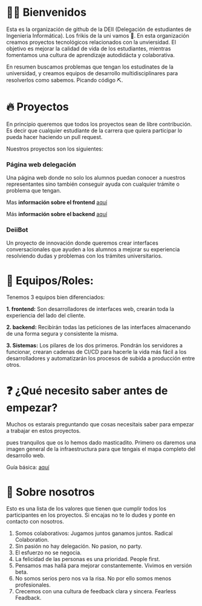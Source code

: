 # 🙋‍♀️ Bienvenidos

Esta es la organización de github de la DEII (Delegación de estudiantes de Ingenieria Informática). Los frikis de la uni vamos 🥸.
En esta organización creamos proyectos tecnológicos relacionados con la unviersidad. El objetivo es mejorar la calidad de vida de los estudiantes, mientras fomentamos una cultura de aprendizaje autodidácta y colaborativa.

En resumen buscamos problemas que tengan los estudinates de la universidad, y creamos equipos de desarrollo multidisciplinares para 
resolverlos como sabemos. Picando código ⛏.


# 🔥 Proyectos 

En principio queremos que todos los proyectos sean de libre contribución. Es decir que cualquier estudiante de la carrera que quiera participar
lo pueda hacer haciendo un pull request.

Nuestros proyectos son los siguientes:

### Página web delegación

Una página web donde no solo los alumnos puedan conocer a nuestros representantes sino también conseguir ayuda con cualquier trámite o problema que tengan.

Mas **información sobre el frontend** [aquí](https://github.com/deii-ulpgc-tecnologia/pagina-web-frontend)

Más **información sobre el backend** [aquí](https://github.com/deii-ulpgc-tecnologia/pagina-web-backend)


### DeiiBot

Un proyecto de innovación donde queremos crear interfaces conversacionales que ayuden a los alumnos a mejorar su experiencia resolviendo dudas y problemas con los trámites universitarios.

# 🤝 Equipos/Roles:

Tenemos 3 equipos bien diferenciados:

**1. frontend:** Son desarrolladores de interfaces web, crearán toda la experiencia del lado del cliente.

**2. backend:** Recibirán todas las peticiones de las interfaces almacenando de una forma segura y consistente la misma.

**3. Sistemas:** Los pilares de los dos primeros. Pondrán los servidores a funcionar, crearan cadenas de CI/CD para hacerle la vida más fácil a los desarrolladores y automatizarán los procesos de subida a producción entre otros.



# ❓ ¿Qué necesito saber antes de empezar?

Muchos os estarais preguntando que cosas necesitais saber para empezar a trabajar en estos proyectos.

pues tranquilos que os lo hemos dado masticadito. Primero os daremos una imagen general de la infraestructura para que tengais el mapa completo del desarrollo web.

Guía básica: [aquí](https://github.com/deii-ulpgc-tecnologia/.github)

# 🙆 Sobre nosotros

Esto es una lista de los valores que tienen que cumplir todos los participantes en los proyectos. Si encajas no te lo dudes y ponte en contacto con nosotros.

1. Somos colaborativos: Jugamos juntos ganamos juntos. Radical Colaboration.
2. Sin pasión no hay delegación. No pasion, no party.
3. El esfuerzo no se negocia.
4. La felicidad de las personas es una prioridad. People first.
5. Pensamos mas hallá para mejorar constantemente. Vivimos en versión beta.
6. No somos serios pero nos va la risa. No por ello somos menos profesionales.
7. Crecemos con una cultura de feedback clara y sincera. Fearless Feadback.


